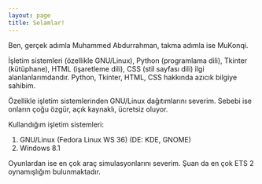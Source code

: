 ```yaml
---
layout: page
title: Selamlar!
---
```


Ben, gerçek adımla Muhammed Abdurrahman, takma adımla ise MuKonqi.

İşletim sistemleri (özellikle GNU/Linux), Python (programlama dili), Tkinter (kütüphane), HTML (işaretleme dili), CSS (stil sayfası dili) ilgi alanlanlarımdandır. Python, Tkinter, HTML, CSS hakkında azıcık bilgiye sahibim.

Özellikle işletim sistemlerinden GNU/Linux dağıtımlarını severim. Sebebi ise onların çoğu özgür, açık kaynaklı, ücretsiz oluyor.

Kullandığım işletim sistemleri:
1. GNU/Linux (Fedora Linux WS 36) (DE: KDE, GNOME)
2. Windows 8.1

Oyunlardan ise en çok araç simulasyonlarını severim. Şuan da en çok ETS 2 oynamışlığım bulunmaktadır.